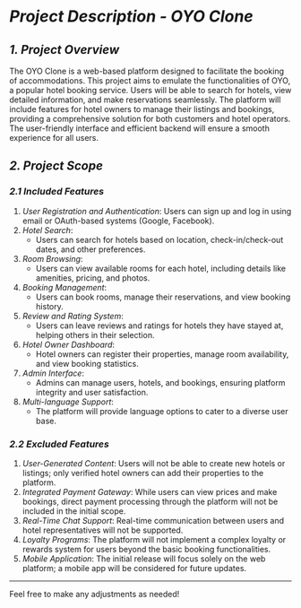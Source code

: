 
# *Project Description - OYO Clone*

## *1. Project Overview*
The OYO Clone is a web-based platform designed to facilitate the booking of accommodations. This project aims to emulate the functionalities of OYO, a popular hotel booking service. Users will be able to search for hotels, view detailed information, and make reservations seamlessly. The platform will include features for hotel owners to manage their listings and bookings, providing a comprehensive solution for both customers and hotel operators. The user-friendly interface and efficient backend will ensure a smooth experience for all users.

## *2. Project Scope*
### *2.1 Included Features*
1. *User Registration and Authentication*: Users can sign up and log in using email or OAuth-based systems (Google, Facebook).
2. *Hotel Search*: 
    - Users can search for hotels based on location, check-in/check-out dates, and other preferences.
3. *Room Browsing*: 
    - Users can view available rooms for each hotel, including details like amenities, pricing, and photos.
4. *Booking Management*: 
    - Users can book rooms, manage their reservations, and view booking history.
5. *Review and Rating System*: 
    - Users can leave reviews and ratings for hotels they have stayed at, helping others in their selection.
6. *Hotel Owner Dashboard*: 
    - Hotel owners can register their properties, manage room availability, and view booking statistics.
7. *Admin Interface*: 
    - Admins can manage users, hotels, and bookings, ensuring platform integrity and user satisfaction.
8. *Multi-language Support*: 
    - The platform will provide language options to cater to a diverse user base.

### *2.2 Excluded Features*
1. *User-Generated Content*: Users will not be able to create new hotels or listings; only verified hotel owners can add their properties to the platform.
2. *Integrated Payment Gateway*: While users can view prices and make bookings, direct payment processing through the platform will not be included in the initial scope.
3. *Real-Time Chat Support*: Real-time communication between users and hotel representatives will not be supported.
4. *Loyalty Programs*: The platform will not implement a complex loyalty or rewards system for users beyond the basic booking functionalities.
5. *Mobile Application*: The initial release will focus solely on the web platform; a mobile app will be considered for future updates.

---

Feel free to make any adjustments as needed!
